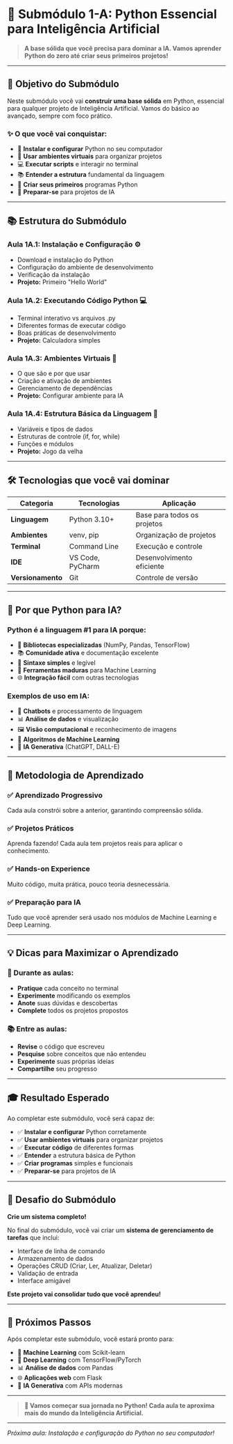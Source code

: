 # 🐍 Submódulo 1-A: Python Essencial para Inteligência Artificial

> **A base sólida que você precisa para dominar a IA. Vamos aprender Python do zero até criar seus primeiros projetos!**

---

## 🎯 Objetivo do Submódulo

Neste submódulo você vai **construir uma base sólida** em Python, essencial para qualquer projeto de Inteligência Artificial. Vamos do básico ao avançado, sempre com foco prático.

### ✨ **O que você vai conquistar:**

- 🚀 **Instalar e configurar** Python no seu computador
- 🔧 **Usar ambientes virtuais** para organizar projetos
- 💻 **Executar scripts** e interagir no terminal
- 📚 **Entender a estrutura** fundamental da linguagem
- 🎯 **Criar seus primeiros** programas Python
- 🧠 **Preparar-se** para projetos de IA

---

## 📚 Estrutura do Submódulo

### **Aula 1A.1: Instalação e Configuração** ⚙️
- Download e instalação do Python
- Configuração do ambiente de desenvolvimento
- Verificação da instalação
- **Projeto:** Primeiro "Hello World"

### **Aula 1A.2: Executando Código Python** 💻
- Terminal interativo vs arquivos .py
- Diferentes formas de executar código
- Boas práticas de desenvolvimento
- **Projeto:** Calculadora simples

### **Aula 1A.3: Ambientes Virtuais** 🔧
- O que são e por que usar
- Criação e ativação de ambientes
- Gerenciamento de dependências
- **Projeto:** Configurar ambiente para IA

### **Aula 1A.4: Estrutura Básica da Linguagem** 📖
- Variáveis e tipos de dados
- Estruturas de controle (if, for, while)
- Funções e módulos
- **Projeto:** Jogo da velha

---

## 🛠️ Tecnologias que você vai dominar

| Categoria | Tecnologias | Aplicação |
|-----------|-------------|-----------|
| **Linguagem** | Python 3.10+ | Base para todos os projetos |
| **Ambientes** | venv, pip | Organização de projetos |
| **Terminal** | Command Line | Execução e controle |
| **IDE** | VS Code, PyCharm | Desenvolvimento eficiente |
| **Versionamento** | Git | Controle de versão |

---

## 🎯 Por que Python para IA?

### **Python é a linguagem #1 para IA porque:**

- 🧠 **Bibliotecas especializadas** (NumPy, Pandas, TensorFlow)
- 📚 **Comunidade ativa** e documentação excelente
- 🎯 **Sintaxe simples** e legível
- 🔧 **Ferramentas maduras** para Machine Learning
- 🌐 **Integração fácil** com outras tecnologias

### **Exemplos de uso em IA:**
- 🤖 **Chatbots** e processamento de linguagem
- 📊 **Análise de dados** e visualização
- 🖼️ **Visão computacional** e reconhecimento de imagens
- 🧮 **Algoritmos de Machine Learning**
- 🎨 **IA Generativa** (ChatGPT, DALL-E)

---

## 🚀 Metodologia de Aprendizado

### ✅ **Aprendizado Progressivo**
Cada aula constrói sobre a anterior, garantindo compreensão sólida.

### ✅ **Projetos Práticos**
Aprenda fazendo! Cada aula tem projetos reais para aplicar o conhecimento.

### ✅ **Hands-on Experience**
Muito código, muita prática, pouco teoria desnecessária.

### ✅ **Preparação para IA**
Tudo que você aprender será usado nos módulos de Machine Learning e Deep Learning.

---

## 💡 Dicas para Maximizar o Aprendizado

### **🎯 Durante as aulas:**
- **Pratique** cada conceito no terminal
- **Experimente** modificando os exemplos
- **Anote** suas dúvidas e descobertas
- **Complete** todos os projetos propostos

### **📚 Entre as aulas:**
- **Revise** o código que escreveu
- **Pesquise** sobre conceitos que não entendeu
- **Experimente** suas próprias ideias
- **Compartilhe** seu progresso

---

## 🎓 Resultado Esperado

Ao completar este submódulo, você será capaz de:

- ✅ **Instalar e configurar** Python corretamente
- ✅ **Usar ambientes virtuais** para organizar projetos
- ✅ **Executar código** de diferentes formas
- ✅ **Entender** a estrutura básica de Python
- ✅ **Criar programas** simples e funcionais
- ✅ **Preparar-se** para projetos de IA

---

## 🎯 Desafio do Submódulo

**Crie um sistema completo!**

No final do submódulo, você vai criar um **sistema de gerenciamento de tarefas** que inclui:
- Interface de linha de comando
- Armazenamento de dados
- Operações CRUD (Criar, Ler, Atualizar, Deletar)
- Validação de entrada
- Interface amigável

**Este projeto vai consolidar tudo que você aprendeu!**

---

## 🚀 Próximos Passos

Após completar este submódulo, você estará pronto para:
- 🧠 **Machine Learning** com Scikit-learn
- 🤖 **Deep Learning** com TensorFlow/PyTorch
- 📊 **Análise de dados** com Pandas
- 🌐 **Aplicações web** com Flask
- 🎨 **IA Generativa** com APIs modernas

---

> **🎯 Vamos começar sua jornada no Python! Cada aula te aproxima mais do mundo da Inteligência Artificial.**

---

*Próxima aula: Instalação e configuração do Python no seu computador!*